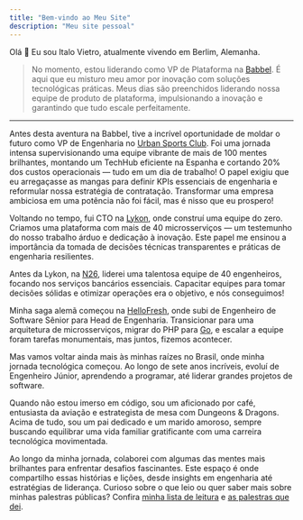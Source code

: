 ```yaml
---
title: "Bem-vindo ao Meu Site"
description: "Meu site pessoal"
---
```


<div class="home-content">

Olá 👋 Eu sou Italo Vietro, atualmente vivendo em Berlim, Alemanha.

> No momento, estou liderando como VP de Plataforma na [Babbel](https://babbel.com). É aqui que eu misturo meu amor por inovação com soluções tecnológicas práticas. Meus dias são preenchidos liderando nossa equipe de produto de plataforma, impulsionando a inovação e garantindo que tudo escale perfeitamente.

---

Antes desta aventura na Babbel, tive a incrível oportunidade de moldar o futuro como VP de Engenharia no [Urban Sports Club](https://urbansportsclub.com). Foi uma jornada intensa supervisionando uma equipe vibrante de mais de 100 mentes brilhantes, montando um TechHub eficiente na Espanha e cortando 20% dos custos operacionais — tudo em um dia de trabalho! O papel exigiu que eu arregaçasse as mangas para definir KPIs essenciais de engenharia e reformular nossa estratégia de contratação. Transformar uma empresa ambiciosa em uma potência não foi fácil, mas é nisso que eu prospero!

Voltando no tempo, fui CTO na [Lykon](https://lykon.de/), onde construí uma equipe do zero. Criamos uma plataforma com mais de 40 microsserviços — um testemunho do nosso trabalho árduo e dedicação à inovação. Este papel me ensinou a importância da tomada de decisões técnicas transparentes e práticas de engenharia resilientes.

Antes da Lykon, na [N26](https://n26.com/), liderei uma talentosa equipe de 40 engenheiros, focando nos serviços bancários essenciais. Capacitar equipes para tomar decisões sólidas e otimizar operações era o objetivo, e nós conseguimos!

Minha saga alemã começou na [HelloFresh](https://hellofresh.com/), onde subi de Engenheiro de Software Sênior para Head de Engenharia. Transicionar para uma arquitetura de microsserviços, migrar do PHP para [Go](https://go.dev/), e escalar a equipe foram tarefas monumentais, mas juntos, fizemos acontecer.

Mas vamos voltar ainda mais às minhas raízes no Brasil, onde minha jornada tecnológica começou. Ao longo de sete anos incríveis, evoluí de Engenheiro Júnior, aprendendo a programar, até liderar grandes projetos de software.

Quando não estou imerso em código, sou um aficionado por café, entusiasta da aviação e estrategista de mesa com Dungeons & Dragons. Acima de tudo, sou um pai dedicado e um marido amoroso, sempre buscando equilibrar uma vida familiar gratificante com uma carreira tecnológica movimentada.

Ao longo da minha jornada, colaborei com algumas das mentes mais brilhantes para enfrentar desafios fascinantes. Este espaço é onde compartilho essas histórias e lições, desde insights em engenharia até estratégias de liderança. Curioso sobre o que leio ou quer saber mais sobre minhas palestras públicas? Confira [minha lista de leitura](my-reading-list) e [as palestras que dei](talks).

</div>
